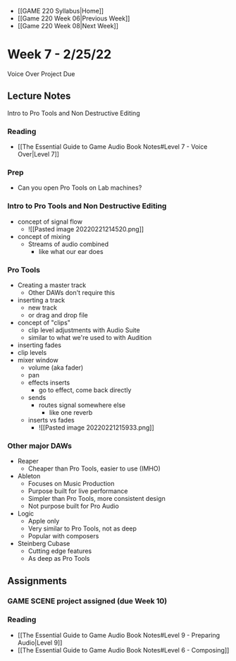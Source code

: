 - [[GAME 220 Syllabus|Home]]
- [[Game 220 Week 06|Previous Week]]
- [[Game 220 Week 08|Next Week]]

# Week 7 - 2/25/22
Voice Over Project Due

## Lecture Notes
Intro to Pro Tools and Non Destructive Editing

### Reading 
- [[The Essential Guide to Game Audio Book Notes#Level 7 - Voice Over|Level 7]]

### Prep
- Can you open Pro Tools on Lab machines?

### Intro to Pro Tools and Non Destructive Editing
- concept of signal flow
	- ![[Pasted image 20220221214520.png]]
- concept of mixing
	- Streams of audio combined
		- like what our ear does

### Pro Tools
- Creating a master track
	- Other DAWs don't require this
- inserting a track
	- new track
	- or drag and drop file
- concept of "clips"
	- clip level adjustments with Audio Suite
	- similar to what we're used to with Audition
- inserting fades
- clip levels
- mixer window
	- volume (aka fader)
	- pan
	- effects inserts
		- go to effect, come back directly
	- sends
		- routes signal somewhere else
			- like one reverb
	- inserts vs fades
		- ![[Pasted image 20220221215933.png]]
		
### Other major DAWs
- Reaper 
	- Cheaper than Pro Tools, easier to use (IMHO)
- Ableton
	- Focuses on Music Production
	- Purpose built for live performance
	- Simpler than Pro Tools, more consistent design
	- Not purpose built for Pro Audio
- Logic
	- Apple only
	- Very similar to Pro Tools, not as deep
	- Popular with composers
- Steinberg Cubase
	- Cutting edge features
	- As deep as Pro Tools

## Assignments
### GAME SCENE project assigned (due Week 10)
### Reading
- [[The Essential Guide to Game Audio Book Notes#Level 9 - Preparing Audio|Level 9]]
- [[The Essential Guide to Game Audio Book Notes#Level 6 - Composing]]